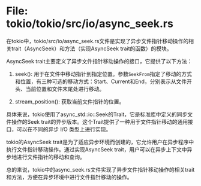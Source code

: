# File: tokio/tokio/src/io/async_seek.rs

在tokio中，tokio/src/io/async_seek.rs文件是实现了异步文件指针移动操作的相关trait（AsyncSeek）和方法（实现AsyncSeek trait的函数）的模块。

AsyncSeek trait主要定义了异步文件指针移动操作的接口，它提供了以下方法：

1. seek(): 用于在文件中移动指针到指定位置。参数`SeekFrom`指定了移动的方式和位置，有三种可选的移动方式：Start、Current和End，分别表示从文件开头、当前位置和文件末尾处进行移动。

2. stream_position(): 获取当前文件指针的位置。

具体来说，tokio使用了async_std::io::Seek的Trait，它是标准库中定义的同步文件操作的Seek trait的异步版本。这个Trait提供了一种用于文件指针移动的通用接口，可以在不同的异步 I/O 类型上进行实现。

tokio的AsyncSeek trait是为了适应异步环境而创建的，它允许用户在异步程序中执行文件指针移动操作。通过实现AsyncSeek trait，用户可以在异步上下文中异步地进行文件指针的移动和查询。

总的来说，tokio中的async_seek.rs文件实现了异步文件指针移动操作的相关trait和方法，方便在异步环境中进行文件指针移动的操作。

